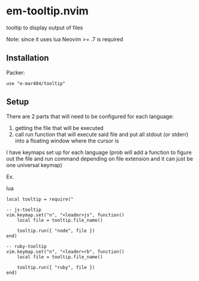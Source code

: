 # em-tooltip.nvim

tooltip to display output of files

Note: since it uses lua Neovim >= .7 is required

## Installation

Packer:

```
use "e-mar404/tooltip"
```

## Setup

There are 2 parts that will need to be configured for each language:
1. getting the file that will be executed
2. call run function that will execute said file and put all stdout (or stderr) into a floating window where the cursor is

I have keymaps set up for each language (prob will add a function to figure out the file and run command depending on file extension and it can just be one universal keymap)

Ex. 

lua
``` 
local tooltip = require("

-- js-tooltip
vim.keymap.set("n", "<leader>js", function()
    local file = tooltip.file_name()

    tooltip.run({ "node", file })
end)

-- ruby-tooltip
vim.keymap.set("n", "<leader>rb", function()
    local file = tooltip.file_name()

    tooltip.run({ "ruby", file })
end)
```
